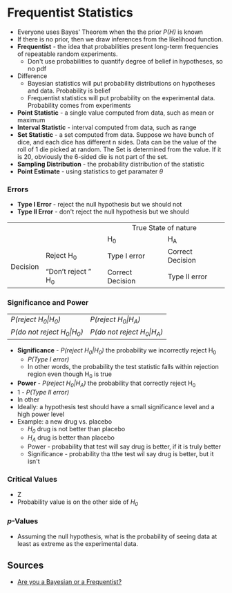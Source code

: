 # Frequentist Statistics

* Everyone uses Bayes' Theorem when the the prior *P(H)* is known
* If there is no prior, then we draw inferences from the likelihood function.
* **Frequentist** - the idea that probabilities present long-term frequencies of repeatable random experiments.
  * Don't use probabilities to quantify degree of belief in hypotheses, so no pdf
* Difference
  * Bayesian statistics will put probability distributions on hypotheses and data. Probability is belief
  * Frequentist statistics will put probability on the experimental data. Probability comes from experiments
* **Point Statistic** - a single value computed from data, such as mean or maximum
* **Interval Statistic** - interval computed from data, such as range
* **Set Statistic** - a set computed from data. Suppose we have bunch of dice, and each dice has different n sides. Data can be the value of the roll of 1 die picked at random. The Set is determined from the value. If it is 20, obviously the 6-sided die is not part of the set.
* **Sampling Distribution** - the probability distribution of the statistic
* **Point Estimate** - using statistics to get paramater *&theta;*

### Errors

* **Type I Error** - reject the null hypothesis but we should not
* **Type II Error** - don't reject the null hypothesis but we should

<table>
  <tr>
    <td colspan='2' rowspan='2'></td>
    <td colspan='2' align='center'>True State of nature</td>
  </tr>
  <tr>
    <td>H<sub>0</sub></td>
    <td>H<sub>A</sub></td>
  </tr>
  <tr>
    <td rowspan='2'>Decision</td>
    <td>Reject H<sub>0</sub></td>
    <td>Type I error</td>
    <td>Correct Decision</td>
  </tr>
  <tr>
    <td>&ldquo;Don&rsquo;t reject &rdquo; H<sub>0</sub></td>
    <td>Correct Decision</td>
    <td>Type II error</td>
  </tr>
</table>

### Significance and Power

<table>
  <tr>
    <td><em>P(reject H<sub>0</sub>|H<sub>0</sub>)<em></td>
    <td><em>P(reject H<sub>0</sub>|H<sub>A</sub>)<em></td>
  </tr>
  <tr>
    <td><em>P(do not reject H<sub>0</sub>|H<sub>0</sub>)<em></td>
    <td><em>P(do not reject H<sub>0</sub>|H<sub>A</sub>)<em></td>
  </tr>
</table>

* **Significance** - *P(reject H<sub>0</sub>|H<sub>0</sub>)* the probability we incorrectly reject H<sub>0</sub>
  * *P(Type I error)*
  * In other words, the probability the test statistic falls within rejection region even though H<sub>0</sub> is true
* **Power** - *P(reject H<sub>0</sub>|H<sub>A</sub>)* the probability that correctly reject H<sub>0</sub>
 * 1 - *P(Type II error)*
 * In other
* Ideally: a hypothesis test should have a small significance level and a high power level
* Example: a new drug vs. placebo
  * *H<sub>0</sub>* drug is not better than placebo
  * *H<sub>A</sub>* drug is better than placebo
  * Power - probability that test will say drug is better, if it is truly better
  * Significance - probability tha tthe test wil say drug is better, but it isn't

### Critical Values

* Z
* Probability value is on the other side of *H<sub>0</sub>*

### *p*-Values

* Assuming the null hypothesis, what is the probability of seeing data at least as extreme as the experimental data.

## Sources
  * [Are you a Bayesian or a Frequentist?](https://www.behind-the-enemy-lines.com/2008/01/are-you-bayesian-or-frequentist-or.html)
